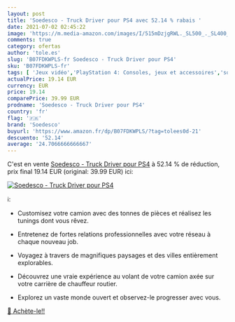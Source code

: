 ```yaml
---
layout: post
title: 'Soedesco - Truck Driver pour PS4 avec 52.14 % rabais '
date: 2021-07-02 02:45:22
image: 'https://m.media-amazon.com/images/I/515mDzjgRWL._SL500_._SL400_.jpg'
comments: true
category: ofertas
author: 'tole.es'
slug: 'B07FDKWPLS-fr Soedesco - Truck Driver pour PS4'
sku: 'B07FDKWPLS-fr'
tags: [ 'Jeux vidéo','PlayStation 4: Consoles, jeux et accessoires','soedesco', ]
actualPrice: 19.14 EUR
currency: EUR
price: 19.14
comparePrice: 39.99 EUR
prodname: 'Soedesco - Truck Driver pour PS4'
country: 'fr'
flag: '🇫🇷'
brand: 'Soedesco'
buyurl: 'https://www.amazon.fr/dp/B07FDKWPLS/?tag=tolees0d-21'
descuento: '52.14'
average: '24.7066666666667'
---
```


C'est en vente [Soedesco - Truck Driver pour PS4](https://www.amazon.fr/dp/B07FDKWPLS/?tag=tolees0d-21)  à  52.14 % de réduction, prix final  19.14 EUR (original: 39.99 EUR) ici:

[![Soedesco - Truck Driver pour PS4](https://m.media-amazon.com/images/I/515mDzjgRWL._SL500_._SL400_.jpg)](https://www.amazon.fr/dp/B07FDKWPLS/?tag=tolees0d-21)

ℹ️:

- Customisez votre camion avec des tonnes de pièces et réalisez les tunings dont vous rêvez. </p><p>
- Entretenez de fortes relations professionnelles avec votre réseau à chaque nouveau job. </p><p>
- Voyagez à travers de magnifiques paysages et des villes entièrement explorables. </p>
- Découvrez une vraie expérience au volant de votre camion axée sur votre carrière de chauffeur routier. </p><p>
- Explorez un vaste monde ouvert et observez-le progresser avec vous. </p><p>

[🛒 Achète-le!!](https://www.amazon.fr/dp/B07FDKWPLS/?tag=tolees0d-21)
